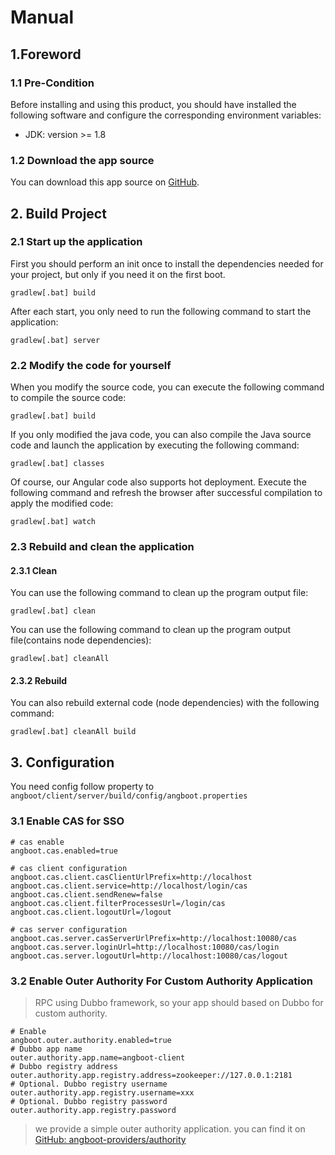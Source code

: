 # Manual
## 1.Foreword

### 1.1 Pre-Condition
Before installing and using this product, you should have installed the following software and configure the corresponding environment variables:
- JDK: version >= 1.8

### 1.2 Download the app source

You can download this app source on [GitHub](https://github.com/DreamLi1314/angboot).

## 2. Build Project
### 2.1 Start up the application
First you should perform an init once to install the dependencies needed for your project, but only if you need it on the first boot.
``` shell
gradlew[.bat] build
```
After each start, you only need to run the following command to start the application:
``` shell
gradlew[.bat] server
```

### 2.2 Modify the code for yourself
When you modify the source code, you can execute the following command to compile the source code:
``` shell
gradlew[.bat] build
```
If you only modified the java code, you can also compile the Java source code and launch the application by executing the following command:
``` shell
gradlew[.bat] classes
```
Of course, our Angular code also supports hot deployment. Execute the following command and refresh the browser after successful compilation to apply the modified code:
``` shell
gradlew[.bat] watch
```

### 2.3 Rebuild and clean the application
#### 2.3.1 Clean
You can use the following command to clean up the program output file:
``` shell
gradlew[.bat] clean
```

You can use the following command to clean up the program output file(contains node dependencies):
``` shell
gradlew[.bat] cleanAll
```

#### 2.3.2 Rebuild
You can also rebuild external code (node dependencies) with the following command:
``` shell
gradlew[.bat] cleanAll build
```

## 3. Configuration
You need config follow property to `angboot/client/server/build/config/angboot.properties`

### 3.1 Enable CAS for SSO
``` properties
# cas enable
angboot.cas.enabled=true

# cas client configuration
angboot.cas.client.casClientUrlPrefix=http://localhost
angboot.cas.client.service=http://localhost/login/cas
angboot.cas.client.sendRenew=false
angboot.cas.client.filterProcessesUrl=/login/cas
angboot.cas.client.logoutUrl=/logout

# cas server configuration
angboot.cas.server.casServerUrlPrefix=http://localhost:10080/cas
angboot.cas.server.loginUrl=http://localhost:10080/cas/login
angboot.cas.server.logoutUrl=http://localhost:10080/cas/logout
```

### 3.2 Enable Outer Authority For Custom Authority Application
> RPC using Dubbo framework, so your app should based on Dubbo for custom authority.
``` properties
# Enable
angboot.outer.authority.enabled=true
# Dubbo app name
outer.authority.app.name=angboot-client
# Dubbo registry address
outer.authority.app.registry.address=zookeeper://127.0.0.1:2181
# Optional. Dubbo registry username
outer.authority.app.registry.username=xxx
# Optional. Dubbo registry password
outer.authority.app.registry.password
```
> we provide a simple outer authority application. you can find it on [GitHub: angboot-providers/authority](https://github.com/DreamLi1314/angboot-providers/tree/master/authority)

